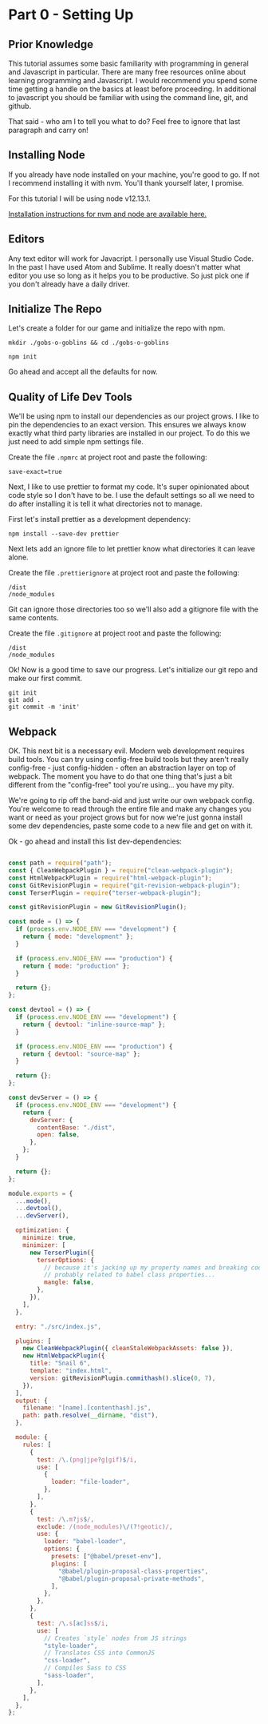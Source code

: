 # Part 0 - Setting Up

## Prior Knowledge

This tutorial assumes some basic familiarity with programming in general and Javascript in particular. There are many free resources online about learning programming and Javascript. I would recommend you spend some time getting a handle on the basics at least before proceeding. In additional to javascript you should be familiar with using the command line, git, and github.

That said - who am I to tell you what to do? Feel free to ignore that last paragraph and carry on!

## Installing Node

If you already have node installed on your machine, you're good to go. If not I recommend installing it with nvm. You'll thank yourself later, I promise.

For this tutorial I will be using node v12.13.1.

[Installation instructions for nvm and node are available here.](https://github.com/nvm-sh/nvm#installing-and-updating)

## Editors

Any text editor will work for Javacript. I personally use Visual Studio Code. In the past I have used Atom and Sublime. It really doesn't matter what editor you use so long as it helps you to be productive. So just pick one if you don't already have a daily driver.

## Initialize The Repo

Let's create a folder for our game and initialize the repo with npm.

`mkdir ./gobs-o-goblins && cd ./gobs-o-goblins`

`npm init`

Go ahead and accept all the defaults for now.

## Quality of Life Dev Tools

We'll be using npm to install our dependencies as our project grows. I like to pin the dependencies to an exact version. This ensures we always know exactly what third party libraries are installed in our project. To do this we just need to add simple npm settings file.

Create the file `.npmrc` at project root and paste the following:

```
save-exact=true
```

Next, I like to use prettier to format my code. It's super opinionated about code style so I don't have to be. I use the default settings so all we need to do after installing it is tell it what directories not to manage.

First let's install prettier as a development dependency:

`npm install --save-dev prettier`

Next lets add an ignore file to let prettier know what directories it can leave alone.

Create the file `.prettierignore` at project root and paste the following:

```
/dist
/node_modules
```

Git can ignore those directories too so we'll also add a gitignore file with the same contents.

Create the file `.gitignore` at project root and paste the following:

```
/dist
/node_modules
```

Ok! Now is a good time to save our progress. Let's initialize our git repo and make our first commit.

```
git init
git add .
git commit -m 'init'
```

## Webpack

OK. This next bit is a necessary evil. Modern web development requires build tools. You can try using config-free build tools but they aren't really config-free - just config-hidden - often an abstraction layer on top of webpack. The moment you have to do that one thing that's just a bit different from the "config-free" tool you're using... you have my pity.

We're going to rip off the band-aid and just write our own webpack config. You're welcome to read through the entire file and make any changes you want or need as your project grows but for now we're just gonna install some dev dependencies, paste some code to a new file and get on with it.

Ok - go ahead and install this list dev-dependencies:

```

```

```javascript
const path = require("path");
const { CleanWebpackPlugin } = require("clean-webpack-plugin");
const HtmlWebpackPlugin = require("html-webpack-plugin");
const GitRevisionPlugin = require("git-revision-webpack-plugin");
const TerserPlugin = require("terser-webpack-plugin");

const gitRevisionPlugin = new GitRevisionPlugin();

const mode = () => {
  if (process.env.NODE_ENV === "development") {
    return { mode: "development" };
  }

  if (process.env.NODE_ENV === "production") {
    return { mode: "production" };
  }

  return {};
};

const devtool = () => {
  if (process.env.NODE_ENV === "development") {
    return { devtool: "inline-source-map" };
  }

  if (process.env.NODE_ENV === "production") {
    return { devtool: "source-map" };
  }

  return {};
};

const devServer = () => {
  if (process.env.NODE_ENV === "development") {
    return {
      devServer: {
        contentBase: "./dist",
        open: false,
      },
    };
  }

  return {};
};

module.exports = {
  ...mode(),
  ...devtool(),
  ...devServer(),

  optimization: {
    minimize: true,
    minimizer: [
      new TerserPlugin({
        terserOptions: {
          // because it's jacking up my property names and breaking code && mangle.properties = false don't do shit
          // probably related to babel class properties...
          mangle: false,
        },
      }),
    ],
  },

  entry: "./src/index.js",

  plugins: [
    new CleanWebpackPlugin({ cleanStaleWebpackAssets: false }),
    new HtmlWebpackPlugin({
      title: "Snail 6",
      template: "index.html",
      version: gitRevisionPlugin.commithash().slice(0, 7),
    }),
  ],
  output: {
    filename: "[name].[contenthash].js",
    path: path.resolve(__dirname, "dist"),
  },

  module: {
    rules: [
      {
        test: /\.(png|jpe?g|gif)$/i,
        use: [
          {
            loader: "file-loader",
          },
        ],
      },
      {
        test: /\.m?js$/,
        exclude: /(node_modules)\/(?!geotic)/,
        use: {
          loader: "babel-loader",
          options: {
            presets: ["@babel/preset-env"],
            plugins: [
              "@babel/plugin-proposal-class-properties",
              "@babel/plugin-proposal-private-methods",
            ],
          },
        },
      },
      {
        test: /\.s[ac]ss$/i,
        use: [
          // Creates `style` nodes from JS strings
          "style-loader",
          // Translates CSS into CommonJS
          "css-loader",
          // Compiles Sass to CSS
          "sass-loader",
        ],
      },
    ],
  },
};
```
